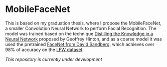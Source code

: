 # MobileFaceNet

This is based on my graduation thesis, where I propose the MobileFaceNet, a smaller Convolution Neural Network to perform Facial Recognition. The model was trained based on the technique [Distilling the Knowledge in a Neural Network](https://arxiv.org/abs/1503.02531) proposed by Geoffrey Hinton, and as a coarse model it was used the pretrained [FaceNet from David Sandberg](https://github.com/davidsandberg/facenet), which achieves over 98% of accuracy on the [LFW dataset](http://vis-www.cs.umass.edu/lfw/). 

*This repository is currently under development*
